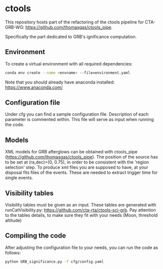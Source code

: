 # ctools
This repository hosts part of the refactoring of the ctools pipeline for CTA-GRB-WG:
https://github.com/thomasgas/ctools_pipe.

Specifically the part dedicated to GRB's ignificance computation. 

## Environment
To create a virtual environment with all required dependencies:

```bash
conda env create --name <envname> --file=environment.yaml
```
Note that you should already have anaconda installed: https://www.anaconda.com/
## Configuration file

Under cfg you can find a sample configuration file. Description of each parameter is commented within. This file will serve as input when running the code.

## Models

XML models for GRB afterglows can be obtained with ctools_pipe (https://github.com/thomasgas/ctools_pipe). The position of the source has to be set at (ra,dec)=(0, 0.75), in order to be consistent with the 'region selection' step. 
To produce xml files you are supposed to have, at your disposal fits files of the events. These are needed to extract trigger time for single events. 


## Visibility tables

Visibility tables must be given as an input. These tables are generated with runCatVisibility.py: https://github.com/cta-rta/ctools-sci-grb. Pay attention to the tables details, to make sure they fit with your needs (Moon, threshold altitude)

## Compiling the code

After adjusting the configuration file to your needs, you can run the code as follows:

```bash
python GRB_significance.py -f cfg/config.yaml
```

